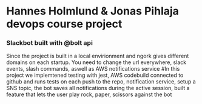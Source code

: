 # Hannes Holmlund & Jonas Pihlaja devops course project
### Slackbot built with @bolt api
Since the project is built in a local envirionment and ngork gives different domains on each startup. You need to change the url everywhere, slack events, slash commands, aswell as AWS notifications service
#In this project we implemtened testing with jest, AWS codebuild connected to github and runs tests on each push to the repo, notification service, setup a SNS topic, the bot saves all notifications during the active session, built a feature that lets the user play rock, paper, scissors against the bot
